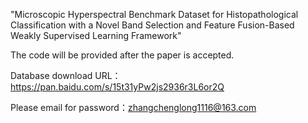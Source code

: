 "Microscopic Hyperspectral Benchmark Dataset for Histopathological Classification with a Novel Band Selection and Feature Fusion-Based Weakly Supervised Learning Framework"

The code will be provided after the paper is accepted.

Database download URL：https://pan.baidu.com/s/15t31yPw2js2936r3L6or2Q

Please email for password：zhangchenglong1116@163.com


